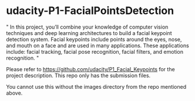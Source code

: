 # udacity-P1-FacialPointsDetection

" In this project, you’ll combine your knowledge of computer vision techniques and deep learning architectures to build a facial keypoint detection system. Facial keypoints include points around the eyes, nose, and mouth on a face and are used in many applications. These applications include: facial tracking, facial pose recognition, facial filters, and emotion recognition. "

Please refer to https://github.com/udacity/P1_Facial_Keypoints for the project description. 
This repo only has the submission files. 

You cannot use this without the images directory from the repo mentioned above. 
